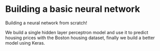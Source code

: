 # Building a basic neural network

Building a neural network from scratch!

We build a single hidden layer perceptron model and use it to predict housing prices with the Boston housing dataset, finally we build a better model using Keras.
